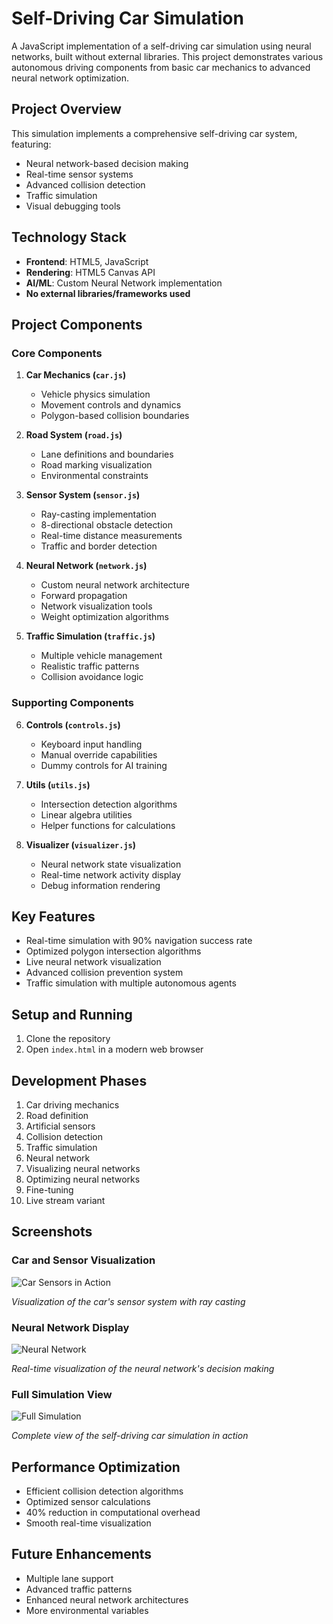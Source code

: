 # Self-Driving Car Simulation

A JavaScript implementation of a self-driving car simulation using neural networks, built without external libraries. This project demonstrates various autonomous driving components from basic car mechanics to advanced neural network optimization.

## Project Overview

This simulation implements a comprehensive self-driving car system, featuring:
- Neural network-based decision making
- Real-time sensor systems
- Advanced collision detection
- Traffic simulation
- Visual debugging tools

## Technology Stack
- **Frontend**: HTML5, JavaScript
- **Rendering**: HTML5 Canvas API
- **AI/ML**: Custom Neural Network implementation
- **No external libraries/frameworks used**

## Project Components

### Core Components

1. **Car Mechanics (`car.js`)**
   - Vehicle physics simulation
   - Movement controls and dynamics
   - Polygon-based collision boundaries

2. **Road System (`road.js`)**
   - Lane definitions and boundaries
   - Road marking visualization
   - Environmental constraints

3. **Sensor System (`sensor.js`)**
   - Ray-casting implementation
   - 8-directional obstacle detection
   - Real-time distance measurements
   - Traffic and border detection

4. **Neural Network (`network.js`)**
   - Custom neural network architecture
   - Forward propagation
   - Network visualization tools
   - Weight optimization algorithms

5. **Traffic Simulation (`traffic.js`)**
   - Multiple vehicle management
   - Realistic traffic patterns
   - Collision avoidance logic

### Supporting Components

6. **Controls (`controls.js`)**
   - Keyboard input handling
   - Manual override capabilities
   - Dummy controls for AI training

7. **Utils (`utils.js`)**
   - Intersection detection algorithms
   - Linear algebra utilities
   - Helper functions for calculations

8. **Visualizer (`visualizer.js`)**
   - Neural network state visualization
   - Real-time network activity display
   - Debug information rendering

## Key Features

- Real-time simulation with 90% navigation success rate
- Optimized polygon intersection algorithms
- Live neural network visualization
- Advanced collision prevention system
- Traffic simulation with multiple autonomous agents

## Setup and Running

1. Clone the repository
2. Open `index.html` in a modern web browser

## Development Phases

1. Car driving mechanics
2. Road definition
3. Artificial sensors
4. Collision detection
5. Traffic simulation
6. Neural network
7. Visualizing neural networks
8. Optimizing neural networks
9. Fine-tuning
10. Live stream variant


## Screenshots

### Car and Sensor Visualization
![Car Sensors in Action](./ss/sensor.png)

*Visualization of the car's sensor system with ray casting*

### Neural Network Display
![Neural Network](./ss/neural_network.png)

*Real-time visualization of the neural network's decision making*

### Full Simulation View
![Full Simulation](./ss/full_view.png)

*Complete view of the self-driving car simulation in action*

## Performance Optimization

- Efficient collision detection algorithms
- Optimized sensor calculations
- 40% reduction in computational overhead
- Smooth real-time visualization

## Future Enhancements

- Multiple lane support
- Advanced traffic patterns
- Enhanced neural network architectures
- More environmental variables
